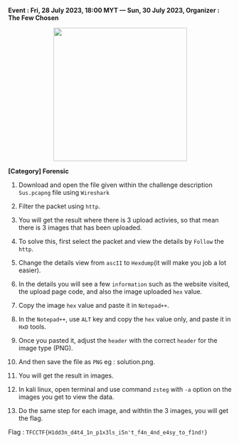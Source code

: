 **Event : Fri, 28 July 2023, 18:00 MYT — Sun, 30 July 2023, Organizer : The Few Chosen**

<p align="center">
   <img src="https://github.com/01bst/CTF-Writeup/assets/103404282/daac4fff-3184-4773-8a36-1de04b24b94e" width=300>
</p>

**[Category] Forensic**

1. Download and open the file given within the challenge description `Sus.pcapng` file using `Wireshark`

2. Filter the packet using `http`.

3. You will get the result where there is 3 upload activies, so that mean there is 3 images that has been uploaded.

4. To solve this, first select the packet and view the details by `Follow` the `http`.

5. Change the details view from `ascII` to `Hexdump`(it will make you job a lot easier).

6. In the details you will see a few `information` such as the website visited, the upload page code, and also the image uploaded `hex` value.

7. Copy the image `hex` value and paste it in `Notepad++`.

8. In the `Notepad++`, use `ALT` key and copy the `hex` value only, and paste it in `HxD` tools.

9. Once you pasted it, adjust the `header` with the correct `header` for the image type (PNG).

10. And then save the file as `PNG` eg : solution.png.

11. You will get the result in images.

12. In kali linux, open terminal and use command `zsteg` with `-a` option on the images you get to view the data.

13. Do the same step for each image, and withtin the 3 images, you will get the flag.

Flag : `TFCCTF{H1dd3n_d4t4_1n_p1x3ls_i5n't_f4n_4nd_e4sy_to_f1nd!}`
